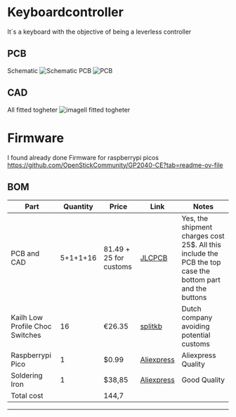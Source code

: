 # Keyboardcontroller
It´s a keyboard with the objective of being a leverless controller

## PCB
Schematic
![Schematic](https://github.com/user-attachments/assets/32580248-adb3-4259-b6c0-497a3afe9371)
PCB
![PCB](https://github.com/user-attachments/assets/4ed47144-79f3-4b0f-b062-ef88c275d70e)

## CAD
All fitted togheter
![imagell fitted togheter](https://github.com/user-attachments/assets/2b8572f6-10e0-4168-a830-83d8aad50959)

# Firmware
I found already done Firmware for raspberrypi picos https://github.com/OpenStickCommunity/GP2040-CE?tab=readme-ov-file

## BOM
| Part                                 | Quantity | Price  | Link                                                                                                                                                                                                                                                                                                                                                                                                                                                                                          | Notes                                                      |
| ------------------------------------ | -------- | ------ | --------------------------------------------------------------------------------------------------------------------------------------------------------------------------------------------------------------------------------------------------------------------------------------------------------------------------------------------------------------------------------------------------------------------------------------------------------------------------------------------- | ---------------------------------------------------------- |
| PCB and CAD                          | 5+1+1+16        | $81.49 + 25$ for customs | [JLCPCB](https://jlcpcb.com/)                                                                                                                                                                                | Yes, the shipment charges cost 25$. All this include the PCB the top case the bottom part and the buttons                                                                                                                                                                                                                                                                              |                             |
| Kailh Low Profile Choc Switches    | 16        | €26.35 | [splitkb](https://splitkb.com/products/kailh-low-profile-choc-switches)                                                                                                                                                                                                                                                                                                                                                                                                                                       | Dutch company avoiding potential customs                        |
| Raspberrypi Pico                 | 1       | $0.99  | [Aliexpress](https://es.aliexpress.com/item/1005003371056277.html?spm=a2g0o.productlist.main.1.64b0TBujTBujqQ&algo_pvid=f291c49f-37b8-4414-9bc8-1c92e40f57c4&pdp_ext_f=%7B%22order%22%3A%222296%22%2C%22eval%22%3A%221%22%7D&utparam-url=scene%3Asearch%7Cquery_from%3A)                                                                                                                                                          | Aliexpress Quality |    
Soldering Iron | 1 | $38,85 |[Aliexpress](https://es.aliexpress.com/item/1005005865036527.html) | Good Quality  
| Total cost | | 144,7 |                                                                                                                                                                                                                                                 

---

